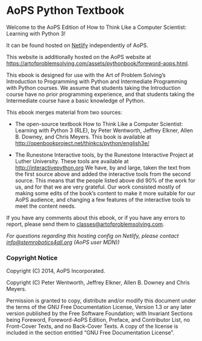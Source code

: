 # AoPS Python Textbook

Welcome to the AoPS Edition of How to Think Like a Computer Scientist: Learning with Python 3!

It can be found hosted on [Netlify](https://aops-python-textbook.netlify.app/index.html) independently of AoPS.

This website is additionally hosted on the AoPS website at https://artofproblemsolving.com/assets/pythonbook/foreword-aops.html.

This ebook is designed for use with the Art of Problem Solving’s Introduction to Programming with Python and Intermediate Programming with Python courses. We assume that students taking the Introduction course have no prior programming experience, and that students taking the Intermediate course have a basic knowledge of Python.

This ebook merges material from two sources:

- The open-source textbook How to Think Like a Computer Scientist: Learning with Python 3 (RLE), by Peter Wentworth, Jeffrey Elkner, Allen B. Downey, and Chris Meyers. This book is available at http://openbookproject.net/thinkcs/python/english3e/

- The Runestone Interactive tools, by the Runestone Interactive Project at Luther University. These tools are available at http://interactivepython.org
We have, by and large, taken the text from the first source above and added the interactive tools from the second source. This means that the people listed above did 90% of the work for us, and for that we are very grateful. Our work consisted mostly of making some edits of the book’s content to make it more suitable for our AoPS audience, and changing a few features of the interactive tools to meet the content needs.

If you have any comments about this ebook, or if you have any errors to report, please send them to classes@artofproblemsolving.com.

*For questions regarding this hosting config on Netlify, please contact info@stemrobotics4all.org (AoPS user MDN))*


### Copyright Notice

Copyright (C) 2014, AoPS Incorporated.

Copyright (C) Peter Wentworth, Jeffrey Elkner, Allen B. Downey and Chris Meyers.

Permission is granted to copy, distribute and/or modify this document
under the terms of the GNU Free Documentation License, Version 1.3
or any later version published by the Free Software Foundation;
with Invariant Sections being Foreword, Foreword-AoPS Edition, Preface, and Contributor List,
no Front-Cover Texts, and no Back-Cover Texts. A copy of the license is
included in the section entitled “GNU Free Documentation License”.